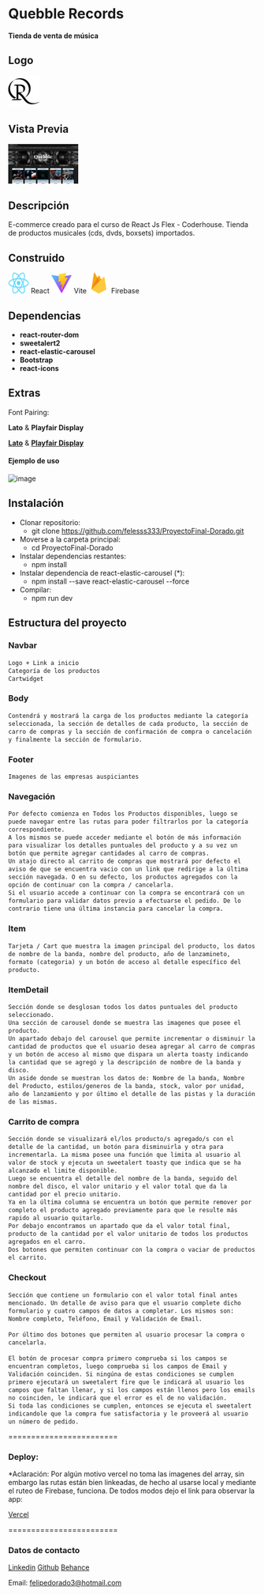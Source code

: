 # Quebble Records

**Tienda de venta de música**


## Logo

![image](./src/assets/quibblerecords-negro.svg)


## Vista Previa
[![Quebble-Records (Ecommerce - Coder REACTJS)](./src/assets/thumb.png)](https://vimeo.com/904311769?share=copy)


## Descripción
E-commerce creado para el curso de React Js Flex - Coderhouse.
Tienda de productos musicales (cds, dvds, boxsets) importados.

## Construido
<img src="./src/assets/React-icon.svg.png" width="42" height="42"> React
<img src="./src/assets/Vitejs-logo.svg" width="42" height="42"> Vite
<img src="./src/assets/firebase.svg" width="42" height="42"> Firebase

## Dependencias
* **react-router-dom**
* **sweetalert2**
* **react-elastic-carousel**
* **Bootstrap**
* **react-icons**



## Extras
Font Pairing:

**Lato** & **Playfair Display**

[**Lato**](https://fonts.google.com/specimen/Lato) & [**Playfair Display**](https://fonts.google.com/specimen/Playfair+Display)

#### Ejemplo de uso
![image](https://www.fontpairings.com/wp-content/uploads/2022/08/Playfair-Display-Lato-Font-Pairing-1024x1024.png)



## Instalación

 * Clonar repositorio:
    * git clone https://github.com/felesss333/ProyectoFinal-Dorado.git
 * Moverse a la carpeta principal:
    * cd ProyectoFinal-Dorado
* Instalar dependencias restantes:
    * npm install
* Instalar dependencia de react-elastic-carousel (*):
    * npm install --save react-elastic-carousel --force
* Compilar:
    * npm run dev

## Estructura del proyecto

### Navbar
    Logo + Link a inicio
    Categoría de los productos
    Cartwidget

### Body
    Contendrá y mostrará la carga de los productos mediante la categoría seleccionada, la sección de detalles de cada producto, la sección de carro de compras y la sección de confirmación de compra o cancelación y finalmente la sección de formulario.

### Footer
    Imagenes de las empresas auspiciantes

### Navegación
    Por defecto comienza en Todos los Productos disponibles, luego se puede navegar entre las rutas para poder filtrarlos por la categoría correspondiente.
    A los mismos se puede acceder mediante el botón de más información para visualizar los detalles puntuales del producto y a su vez un botón que permite agregar cantidades al carro de compras.
    Un atajo directo al carrito de compras que mostrará por defecto el aviso de que se encuentra vacio con un link que redirige a la última sección navegada. O en su defecto, los productos agregados con la opción de continuar con la compra / cancelarla.
    Si el usuario accede a continuar con la compra se encontrará con un formulario para validar datos previo a efectuarse el pedido. De lo contrario tiene una última instancia para cancelar la compra.


### Item
    Tarjeta / Cart que muestra la imagen principal del producto, los datos de nombre de la banda, nombre del producto, año de lanzamineto, formato (categoria) y un botón de acceso al detalle específico del producto. 

### ItemDetail
    Sección donde se desglosan todos los datos puntuales del producto seleccionado.
    Una sección de carousel donde se muestra las imagenes que posee el producto.
    Un apartado debajo del carousel que permite incrementar o disminuir la cantidad de productos que el usuario desea agregar al carro de compras y un botón de acceso al mismo que dispara un alerta toasty indicando la cantidad que se agregó y la descripción de nombre de la banda y disco.
    Un aside donde se muestran los datos de: Nombre de la banda, Nombre del Producto, estilos/generos de la banda, stock, valor por unidad, año de lanzamiento y por último el detalle de las pistas y la duración de las mismas.

### Carrito de compra
    Sección donde se visualizará el/los producto/s agregado/s con el detalle de la cantidad, un botón para disminuirla y otra para incrementarla. La misma posee una función que limita al usuario al valor de stock y ejecuta un sweetalert toasty que indica que se ha alcanzado el limite disponible.
    Luego se encuentra el detalle del nombre de la banda, seguido del nombre del disco, el valor unitario y el valor total que da la cantidad por el precio unitario. 
    Ya en la última columna se encuentra un botón que permite remover por completo el producto agregado previamente para que le resulte más rapido al usuario quitarlo.
    Por debajo encontramos un apartado que da el valor total final, producto de la cantidad por el valor unitario de todos los productos agregados en el carro.
    Dos botones que permiten continuar con la compra o vaciar de productos el carrito.

### Checkout
    Sección que contiene un formulario con el valor total final antes mencionado. Un detalle de aviso para que el usuario complete dicho formulario y cuatro campos de datos a completar. Los mismos son: Nombre completo, Teléfono, Email y Validación de Email.

    Por último dos botones que permiten al usuario procesar la compra o cancelarla.

    El botón de procesar compra primero comprueba si los campos se encuentran completos, luego comprueba si los campos de Email y Validación coinciden. Si ningúna de estas condiciones se cumplen primero ejecutará un sweetalert fire que le indicará al usuario los campos que faltan llenar, y si los campos están llenos pero los emails no coinciden, le indicará que el error es el de no validación. 
    Si toda las condiciones se cumplen, entonces se ejecuta el sweetalert indicandole que la compra fue satisfactoria y le proveerá al usuario un número de pedido.


========================

### Deploy:
*Aclaración: Por algún motivo vercel no toma las imagenes del array, sin embargo las rutas están bien linkeadas, de hecho al usarse local y mediante el ruteo de Firebase, funciona.
De todos modos dejo el link para observar la app:

[Vercel](https://proyecto-final-dorado.vercel.app/)

========================

### Datos de contacto

[Linkedin](https://www.linkedin.com/in/felipe-dorado-29315232/)
[Github](https://github.com/felesss333/)
[Behance](https://www.behance.net/Felipedorado)

Email: felipedorado3@hotmail.com
